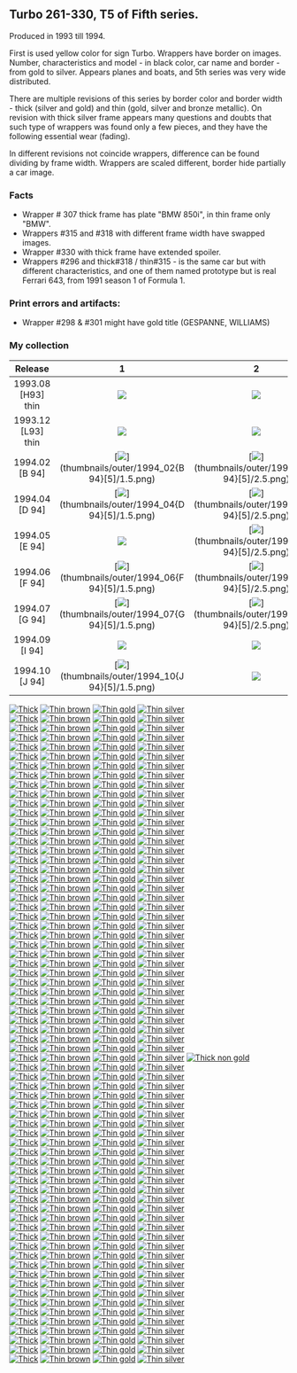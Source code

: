 ## Turbo 261-330, T5 of Fifth series.

Produced in 1993 till 1994.

First is used yellow color for sign Turbo. Wrappers have border on images. Number, characteristics and model - in black
color, car name and border - from gold to silver. Appears planes and boats, and 5th series was very wide distributed.

There are multiple revisions of this series by border color and border width - thick (silver and gold) and
thin (gold, silver and bronze metallic). On revision with thick silver frame appears many questions and doubts that such
type of wrappers was found only a few pieces, and they have the following essential wear (fading).

In different revisions not coincide wrappers, difference can be found dividing by frame width. Wrappers are scaled
different, border hide partially a car image.

### Facts

* Wrapper # 307 thick frame has plate "BMW 850i", in thin frame only "BMW".
* Wrappers #315 and #318 with different frame width have swapped images.
* Wrapper #330 with thick frame have extended spoiler.
* Wrappers #296 and thick#318 / thin#315 - is the same car but with different characteristics, and one of them
  named prototype but is real Ferrari 643, from 1991 season 1 of Formula 1.

### Print errors and artifacts:

* Wrapper #298 & #301 might have gold title (GESPANNE, WILLIAMS)

### My collection

|      Release       |                                                             1                                                              |                                                             2                                                              |                                                             3                                                              |                                                             4                                                              |                                                             5                                                              |
|:------------------:|:--------------------------------------------------------------------------------------------------------------------------:|:--------------------------------------------------------------------------------------------------------------------------:|:--------------------------------------------------------------------------------------------------------------------------:|:--------------------------------------------------------------------------------------------------------------------------:|:--------------------------------------------------------------------------------------------------------------------------:|
| 1993.08 [H93] thin |          [<img src='thumbnails/outer/1993_08{H93}[5]thin/1.5.png'>](thumbnails/outer/1993_08{H93}[5]thin/1.5.png)          |          [<img src='thumbnails/outer/1993_08{H93}[5]thin/2.5.png'>](thumbnails/outer/1993_08{H93}[5]thin/2.5.png)          |          [<img src='thumbnails/outer/1993_08{H93}[5]thin/3.5.png'>](thumbnails/outer/1993_08{H93}[5]thin/3.5.png)          |          [<img src='thumbnails/outer/1993_08{H93}[5]thin/4.5.png'>](thumbnails/outer/1993_08{H93}[5]thin/4.5.png)          |          [<img src='thumbnails/outer/1993_08{H93}[5]thin/5.5.png'>](thumbnails/outer/1993_08{H93}[5]thin/5.5.png)          |
| 1993.12 [L93] thin |          [<img src='thumbnails/outer/1993_12{L93}[5]thin/1.5.png'>](thumbnails/outer/1993_12{L93}[5]thin/1.5.png)          |          [<img src='thumbnails/outer/1993_12{L93}[5]thin/2.5.png'>](thumbnails/outer/1993_12{L93}[5]thin/2.5.png)          |          [<img src='thumbnails/outer/1993_12{L93}[5]thin/3.5.png'>](thumbnails/outer/1993_12{L93}[5]thin/3.5.png)          |          [<img src='thumbnails/outer/1993_12{L93}[5]thin/4.5.png'>](thumbnails/outer/1993_12{L93}[5]thin/4.5.png)          |          [<img src='thumbnails/outer/1993_12{L93}[5]thin/5.5.png'>](thumbnails/outer/1993_12{L93}[5]thin/5.5.png)          |
|   1994.02 [B 94]   |             [<img src='thumbnails/outer/1994_02{B 94}[5]/1.5.png'>](thumbnails/outer/1994_02{B 94}[5]/1.5.png)             |             [<img src='thumbnails/outer/1994_02{B 94}[5]/2.5.png'>](thumbnails/outer/1994_02{B 94}[5]/2.5.png)             |             [<img src='thumbnails/outer/1994_02{B 94}[5]/3.5.png'>](thumbnails/outer/1994_02{B 94}[5]/3.5.png)             |             [<img src='thumbnails/outer/1994_02{B 94}[5]/4.5.png'>](thumbnails/outer/1994_02{B 94}[5]/4.5.png)             |             [<img src='thumbnails/outer/1994_02{B 94}[5]/5.5.png'>](thumbnails/outer/1994_02{B 94}[5]/5.5.png)             |
|   1994.04 [D 94]   |             [<img src='thumbnails/outer/1994_04{D 94}[5]/1.5.png'>](thumbnails/outer/1994_04{D 94}[5]/1.5.png)             |             [<img src='thumbnails/outer/1994_04{D 94}[5]/2.5.png'>](thumbnails/outer/1994_04{D 94}[5]/2.5.png)             |             [<img src='thumbnails/outer/1994_04{D 94}[5]/3.5.png'>](thumbnails/outer/1994_04{D 94}[5]/3.5.png)             |             [<img src='thumbnails/outer/1994_04{D 94}[5]/4.5.png'>](thumbnails/outer/1994_04{D 94}[5]/4.5.png)             |             [<img src='thumbnails/outer/1994_04{D 94}[5]/5.5.png'>](thumbnails/outer/1994_04{D 94}[5]/5.5.png)             |
|   1994.05 [E 94]   | [<img src='/collection/gum_wrappers/kent/turbo//missed_outer.png'>](/collection/gum_wrappers/kent/turbo//missed_outer.png) |             [<img src='thumbnails/outer/1994_05{E 94}[5]/2.5.png'>](thumbnails/outer/1994_05{E 94}[5]/2.5.png)             |             [<img src='thumbnails/outer/1994_05{E 94}[5]/3.5.png'>](thumbnails/outer/1994_05{E 94}[5]/3.5.png)             |             [<img src='thumbnails/outer/1994_05{E 94}[5]/4.5.png'>](thumbnails/outer/1994_05{E 94}[5]/4.5.png)             |             [<img src='thumbnails/outer/1994_05{E 94}[5]/5.5.png'>](thumbnails/outer/1994_05{E 94}[5]/5.5.png)             |
|   1994.06 [F 94]   |             [<img src='thumbnails/outer/1994_06{F 94}[5]/1.5.png'>](thumbnails/outer/1994_06{F 94}[5]/1.5.png)             |             [<img src='thumbnails/outer/1994_06{F 94}[5]/2.5.png'>](thumbnails/outer/1994_06{F 94}[5]/2.5.png)             |             [<img src='thumbnails/outer/1994_06{F 94}[5]/3.5.png'>](thumbnails/outer/1994_06{F 94}[5]/3.5.png)             |             [<img src='thumbnails/outer/1994_06{F 94}[5]/4.5.png'>](thumbnails/outer/1994_06{F 94}[5]/4.5.png)             |             [<img src='thumbnails/outer/1994_06{F 94}[5]/5.5.png'>](thumbnails/outer/1994_06{F 94}[5]/5.5.png)             |
|   1994.07 [G 94]   |             [<img src='thumbnails/outer/1994_07{G 94}[5]/1.5.png'>](thumbnails/outer/1994_07{G 94}[5]/1.5.png)             |             [<img src='thumbnails/outer/1994_07{G 94}[5]/2.5.png'>](thumbnails/outer/1994_07{G 94}[5]/2.5.png)             |             [<img src='thumbnails/outer/1994_07{G 94}[5]/3.5.png'>](thumbnails/outer/1994_07{G 94}[5]/3.5.png)             |             [<img src='thumbnails/outer/1994_07{G 94}[5]/4.5.png'>](thumbnails/outer/1994_07{G 94}[5]/4.5.png)             |             [<img src='thumbnails/outer/1994_07{G 94}[5]/5.5.png'>](thumbnails/outer/1994_07{G 94}[5]/5.5.png)             |
|   1994.09 [I 94]   | [<img src='/collection/gum_wrappers/kent/turbo//missed_outer.png'>](/collection/gum_wrappers/kent/turbo//missed_outer.png) | [<img src='/collection/gum_wrappers/kent/turbo//missed_outer.png'>](/collection/gum_wrappers/kent/turbo//missed_outer.png) | [<img src='/collection/gum_wrappers/kent/turbo//missed_outer.png'>](/collection/gum_wrappers/kent/turbo//missed_outer.png) | [<img src='/collection/gum_wrappers/kent/turbo//missed_outer.png'>](/collection/gum_wrappers/kent/turbo//missed_outer.png) | [<img src='/collection/gum_wrappers/kent/turbo//missed_outer.png'>](/collection/gum_wrappers/kent/turbo//missed_outer.png) |
|   1994.10 [J 94]   |             [<img src='thumbnails/outer/1994_10{J 94}[5]/1.5.png'>](thumbnails/outer/1994_10{J 94}[5]/1.5.png)             | [<img src='/collection/gum_wrappers/kent/turbo//missed_outer.png'>](/collection/gum_wrappers/kent/turbo//missed_outer.png) | [<img src='/collection/gum_wrappers/kent/turbo//missed_outer.png'>](/collection/gum_wrappers/kent/turbo//missed_outer.png) | [<img src='/collection/gum_wrappers/kent/turbo//missed_outer.png'>](/collection/gum_wrappers/kent/turbo//missed_outer.png) | [<img src='/collection/gum_wrappers/kent/turbo//missed_outer.png'>](/collection/gum_wrappers/kent/turbo//missed_outer.png) |

<span style="display: inline-block;">
	<a href='thumbnails/inner/261.thick.5.png' title='Thick'><img src='thumbnails/inner/261.thick.5.png' alt='Thick'></a>
	<a href='thumbnails/inner/261.thin_brown.5.png' title='Thin brown'><img src='thumbnails/inner/261.thin_brown.5.png' alt='Thin brown'></a>
	<a href='thumbnails/inner/261.thin_gold.5.png' title='Thin gold'><img src='thumbnails/inner/261.thin_gold.5.png' alt='Thin gold'></a>
	<a href='thumbnails/inner/261.thin_silver.5.png' title='Thin silver'><img src='thumbnails/inner/261.thin_silver.5.png' alt='Thin silver'></a>
</span>
<span style="display: inline-block;">
	<a href='thumbnails/inner/262.thick.5.png' title='Thick'><img src='thumbnails/inner/262.thick.5.png' alt='Thick'></a>
	<a href='thumbnails/inner/262.thin_brown.5.png' title='Thin brown'><img src='thumbnails/inner/262.thin_brown.5.png' alt='Thin brown'></a>
	<a href='thumbnails/inner/262.thin_gold.5.png' title='Thin gold'><img src='thumbnails/inner/262.thin_gold.5.png' alt='Thin gold'></a>
	<a href='thumbnails/inner/262.thin_silver.5.png' title='Thin silver'><img src='thumbnails/inner/262.thin_silver.5.png' alt='Thin silver'></a>
</span>
<span style="display: inline-block;">
	<a href='thumbnails/inner/263.thick.5.png' title='Thick'><img src='thumbnails/inner/263.thick.5.png' alt='Thick'></a>
	<a href='thumbnails/inner/263.thin_brown.5.png' title='Thin brown'><img src='thumbnails/inner/263.thin_brown.5.png' alt='Thin brown'></a>
	<a href='thumbnails/inner/263.thin_gold.5.png' title='Thin gold'><img src='thumbnails/inner/263.thin_gold.5.png' alt='Thin gold'></a>
	<a href='thumbnails/inner/263.thin_silver.5.png' title='Thin silver'><img src='thumbnails/inner/263.thin_silver.5.png' alt='Thin silver'></a>
</span>
<span style="display: inline-block;">
	<a href='thumbnails/inner/264.thick.5.png' title='Thick'><img src='thumbnails/inner/264.thick.5.png' alt='Thick'></a>
	<a href='thumbnails/inner/264.thin_brown.5.png' title='Thin brown'><img src='thumbnails/inner/264.thin_brown.5.png' alt='Thin brown'></a>
	<a href='thumbnails/inner/264.thin_gold.5.png' title='Thin gold'><img src='thumbnails/inner/264.thin_gold.5.png' alt='Thin gold'></a>
	<a href='thumbnails/inner/264.thin_silver.5.png' title='Thin silver'><img src='thumbnails/inner/264.thin_silver.5.png' alt='Thin silver'></a>
</span>
<span style="display: inline-block;">
	<a href='thumbnails/inner/265.thick.5.png' title='Thick'><img src='thumbnails/inner/265.thick.5.png' alt='Thick'></a>
	<a href='thumbnails/inner/265.thin_brown.5.png' title='Thin brown'><img src='thumbnails/inner/265.thin_brown.5.png' alt='Thin brown'></a>
	<a href='thumbnails/inner/265.thin_gold.5.png' title='Thin gold'><img src='thumbnails/inner/265.thin_gold.5.png' alt='Thin gold'></a>
	<a href='thumbnails/inner/265.thin_silver.5.png' title='Thin silver'><img src='thumbnails/inner/265.thin_silver.5.png' alt='Thin silver'></a>
</span>
<span style="display: inline-block;">
	<a href='thumbnails/inner/266.thick.5.png' title='Thick'><img src='thumbnails/inner/266.thick.5.png' alt='Thick'></a>
	<a href='thumbnails/inner/266.thin_brown.5.png' title='Thin brown'><img src='thumbnails/inner/266.thin_brown.5.png' alt='Thin brown'></a>
	<a href='thumbnails/inner/266.thin_gold.5.png' title='Thin gold'><img src='thumbnails/inner/266.thin_gold.5.png' alt='Thin gold'></a>
	<a href='thumbnails/inner/266.thin_silver.5.png' title='Thin silver'><img src='thumbnails/inner/266.thin_silver.5.png' alt='Thin silver'></a>
</span>
<span style="display: inline-block;">
	<a href='thumbnails/inner/267.thick.5.png' title='Thick'><img src='thumbnails/inner/267.thick.5.png' alt='Thick'></a>
	<a href='thumbnails/inner/267.thin_brown.5.png' title='Thin brown'><img src='thumbnails/inner/267.thin_brown.5.png' alt='Thin brown'></a>
	<a href='thumbnails/inner/267.thin_gold.5.png' title='Thin gold'><img src='thumbnails/inner/267.thin_gold.5.png' alt='Thin gold'></a>
	<a href='thumbnails/inner/267.thin_silver.5.png' title='Thin silver'><img src='thumbnails/inner/267.thin_silver.5.png' alt='Thin silver'></a>
</span>
<span style="display: inline-block;">
	<a href='thumbnails/inner/268.thick.5.png' title='Thick'><img src='thumbnails/inner/268.thick.5.png' alt='Thick'></a>
	<a href='/collection/gum_wrappers/kent/turbo//missed.png' title='Thin brown'><img src='/collection/gum_wrappers/kent/turbo//missed.png' alt='Thin brown'></a>
	<a href='thumbnails/inner/268.thin_gold.5.png' title='Thin gold'><img src='thumbnails/inner/268.thin_gold.5.png' alt='Thin gold'></a>
	<a href='thumbnails/inner/268.thin_silver.5.png' title='Thin silver'><img src='thumbnails/inner/268.thin_silver.5.png' alt='Thin silver'></a>
</span>
<span style="display: inline-block;">
	<a href='thumbnails/inner/269.thick.5.png' title='Thick'><img src='thumbnails/inner/269.thick.5.png' alt='Thick'></a>
	<a href='thumbnails/inner/269.thin_brown.5.png' title='Thin brown'><img src='thumbnails/inner/269.thin_brown.5.png' alt='Thin brown'></a>
	<a href='thumbnails/inner/269.thin_gold.5.png' title='Thin gold'><img src='thumbnails/inner/269.thin_gold.5.png' alt='Thin gold'></a>
	<a href='thumbnails/inner/269.thin_silver.5.png' title='Thin silver'><img src='thumbnails/inner/269.thin_silver.5.png' alt='Thin silver'></a>
</span>
<span style="display: inline-block;">
	<a href='thumbnails/inner/270.thick.5.png' title='Thick'><img src='thumbnails/inner/270.thick.5.png' alt='Thick'></a>
	<a href='thumbnails/inner/270.thin_brown.5.png' title='Thin brown'><img src='thumbnails/inner/270.thin_brown.5.png' alt='Thin brown'></a>
	<a href='thumbnails/inner/270.thin_gold.5.png' title='Thin gold'><img src='thumbnails/inner/270.thin_gold.5.png' alt='Thin gold'></a>
	<a href='thumbnails/inner/270.thin_silver.5.png' title='Thin silver'><img src='thumbnails/inner/270.thin_silver.5.png' alt='Thin silver'></a>
</span>
<span style="display: inline-block;">
	<a href='thumbnails/inner/271.thick.5.png' title='Thick'><img src='thumbnails/inner/271.thick.5.png' alt='Thick'></a>
	<a href='thumbnails/inner/271.thin_brown.5.png' title='Thin brown'><img src='thumbnails/inner/271.thin_brown.5.png' alt='Thin brown'></a>
	<a href='thumbnails/inner/271.thin_gold.5.png' title='Thin gold'><img src='thumbnails/inner/271.thin_gold.5.png' alt='Thin gold'></a>
	<a href='thumbnails/inner/271.thin_silver.5.png' title='Thin silver'><img src='thumbnails/inner/271.thin_silver.5.png' alt='Thin silver'></a>
</span>
<span style="display: inline-block;">
	<a href='thumbnails/inner/272.thick.5.png' title='Thick'><img src='thumbnails/inner/272.thick.5.png' alt='Thick'></a>
	<a href='thumbnails/inner/272.thin_brown.5.png' title='Thin brown'><img src='thumbnails/inner/272.thin_brown.5.png' alt='Thin brown'></a>
	<a href='thumbnails/inner/272.thin_gold.5.png' title='Thin gold'><img src='thumbnails/inner/272.thin_gold.5.png' alt='Thin gold'></a>
	<a href='thumbnails/inner/272.thin_silver.5.png' title='Thin silver'><img src='thumbnails/inner/272.thin_silver.5.png' alt='Thin silver'></a>
</span>
<span style="display: inline-block;">
	<a href='thumbnails/inner/273.thick.5.png' title='Thick'><img src='thumbnails/inner/273.thick.5.png' alt='Thick'></a>
	<a href='thumbnails/inner/273.thin_brown.5.png' title='Thin brown'><img src='thumbnails/inner/273.thin_brown.5.png' alt='Thin brown'></a>
	<a href='thumbnails/inner/273.thin_gold.5.png' title='Thin gold'><img src='thumbnails/inner/273.thin_gold.5.png' alt='Thin gold'></a>
	<a href='thumbnails/inner/273.thin_silver.4.png' title='Thin silver'><img src='thumbnails/inner/273.thin_silver.4.png' alt='Thin silver'></a>
</span>
<span style="display: inline-block;">
	<a href='thumbnails/inner/274.thick.5.png' title='Thick'><img src='thumbnails/inner/274.thick.5.png' alt='Thick'></a>
	<a href='thumbnails/inner/274.thin_brown.5.png' title='Thin brown'><img src='thumbnails/inner/274.thin_brown.5.png' alt='Thin brown'></a>
	<a href='thumbnails/inner/274.thin_gold.5.png' title='Thin gold'><img src='thumbnails/inner/274.thin_gold.5.png' alt='Thin gold'></a>
	<a href='thumbnails/inner/274.thin_silver.5.png' title='Thin silver'><img src='thumbnails/inner/274.thin_silver.5.png' alt='Thin silver'></a>
</span>
<span style="display: inline-block;">
	<a href='thumbnails/inner/275.thick.5.png' title='Thick'><img src='thumbnails/inner/275.thick.5.png' alt='Thick'></a>
	<a href='thumbnails/inner/275.thin_brown.5.png' title='Thin brown'><img src='thumbnails/inner/275.thin_brown.5.png' alt='Thin brown'></a>
	<a href='thumbnails/inner/275.thin_gold.5.png' title='Thin gold'><img src='thumbnails/inner/275.thin_gold.5.png' alt='Thin gold'></a>
	<a href='thumbnails/inner/275.thin_silver.5.png' title='Thin silver'><img src='thumbnails/inner/275.thin_silver.5.png' alt='Thin silver'></a>
</span>
<span style="display: inline-block;">
	<a href='thumbnails/inner/276.thick.5.png' title='Thick'><img src='thumbnails/inner/276.thick.5.png' alt='Thick'></a>
	<a href='thumbnails/inner/276.thin_brown.5.png' title='Thin brown'><img src='thumbnails/inner/276.thin_brown.5.png' alt='Thin brown'></a>
	<a href='thumbnails/inner/276.thin_gold.5.png' title='Thin gold'><img src='thumbnails/inner/276.thin_gold.5.png' alt='Thin gold'></a>
	<a href='thumbnails/inner/276.thin_silver.5.png' title='Thin silver'><img src='thumbnails/inner/276.thin_silver.5.png' alt='Thin silver'></a>
</span>
<span style="display: inline-block;">
	<a href='thumbnails/inner/277.thick.5.png' title='Thick'><img src='thumbnails/inner/277.thick.5.png' alt='Thick'></a>
	<a href='thumbnails/inner/277.thin_brown.5.png' title='Thin brown'><img src='thumbnails/inner/277.thin_brown.5.png' alt='Thin brown'></a>
	<a href='thumbnails/inner/277.thin_gold.5.png' title='Thin gold'><img src='thumbnails/inner/277.thin_gold.5.png' alt='Thin gold'></a>
	<a href='thumbnails/inner/277.thin_silver.5.png' title='Thin silver'><img src='thumbnails/inner/277.thin_silver.5.png' alt='Thin silver'></a>
</span>
<span style="display: inline-block;">
	<a href='thumbnails/inner/278.thick.5.png' title='Thick'><img src='thumbnails/inner/278.thick.5.png' alt='Thick'></a>
	<a href='thumbnails/inner/278.thin_brown.5.png' title='Thin brown'><img src='thumbnails/inner/278.thin_brown.5.png' alt='Thin brown'></a>
	<a href='thumbnails/inner/278.thin_gold.5.png' title='Thin gold'><img src='thumbnails/inner/278.thin_gold.5.png' alt='Thin gold'></a>
	<a href='thumbnails/inner/278.thin_silver.5.png' title='Thin silver'><img src='thumbnails/inner/278.thin_silver.5.png' alt='Thin silver'></a>
</span>
<span style="display: inline-block;">
	<a href='thumbnails/inner/279.thick.5.png' title='Thick'><img src='thumbnails/inner/279.thick.5.png' alt='Thick'></a>
	<a href='thumbnails/inner/279.thin_brown.5.png' title='Thin brown'><img src='thumbnails/inner/279.thin_brown.5.png' alt='Thin brown'></a>
	<a href='thumbnails/inner/279.thin_gold.5.png' title='Thin gold'><img src='thumbnails/inner/279.thin_gold.5.png' alt='Thin gold'></a>
	<a href='thumbnails/inner/279.thin_silver.5.png' title='Thin silver'><img src='thumbnails/inner/279.thin_silver.5.png' alt='Thin silver'></a>
</span>
<span style="display: inline-block;">
	<a href='thumbnails/inner/280.thick.5.png' title='Thick'><img src='thumbnails/inner/280.thick.5.png' alt='Thick'></a>
	<a href='thumbnails/inner/280.thin_brown.5.png' title='Thin brown'><img src='thumbnails/inner/280.thin_brown.5.png' alt='Thin brown'></a>
	<a href='thumbnails/inner/280.thin_gold.5.png' title='Thin gold'><img src='thumbnails/inner/280.thin_gold.5.png' alt='Thin gold'></a>
	<a href='thumbnails/inner/280.thin_silver.5.png' title='Thin silver'><img src='thumbnails/inner/280.thin_silver.5.png' alt='Thin silver'></a>
</span>
<span style="display: inline-block;">
	<a href='thumbnails/inner/281.thick.5.png' title='Thick'><img src='thumbnails/inner/281.thick.5.png' alt='Thick'></a>
	<a href='thumbnails/inner/281.thin_brown.5.png' title='Thin brown'><img src='thumbnails/inner/281.thin_brown.5.png' alt='Thin brown'></a>
	<a href='thumbnails/inner/281.thin_gold.5.png' title='Thin gold'><img src='thumbnails/inner/281.thin_gold.5.png' alt='Thin gold'></a>
	<a href='thumbnails/inner/281.thin_silver.5.png' title='Thin silver'><img src='thumbnails/inner/281.thin_silver.5.png' alt='Thin silver'></a>
</span>
<span style="display: inline-block;">
	<a href='thumbnails/inner/282.thick.5.png' title='Thick'><img src='thumbnails/inner/282.thick.5.png' alt='Thick'></a>
	<a href='thumbnails/inner/282.thin_brown.5.png' title='Thin brown'><img src='thumbnails/inner/282.thin_brown.5.png' alt='Thin brown'></a>
	<a href='thumbnails/inner/282.thin_gold.5.png' title='Thin gold'><img src='thumbnails/inner/282.thin_gold.5.png' alt='Thin gold'></a>
	<a href='thumbnails/inner/282.thin_silver.5.png' title='Thin silver'><img src='thumbnails/inner/282.thin_silver.5.png' alt='Thin silver'></a>
</span>
<span style="display: inline-block;">
	<a href='thumbnails/inner/283.thick.5.png' title='Thick'><img src='thumbnails/inner/283.thick.5.png' alt='Thick'></a>
	<a href='thumbnails/inner/283.thin_brown.5.png' title='Thin brown'><img src='thumbnails/inner/283.thin_brown.5.png' alt='Thin brown'></a>
	<a href='thumbnails/inner/283.thin_gold.5.png' title='Thin gold'><img src='thumbnails/inner/283.thin_gold.5.png' alt='Thin gold'></a>
	<a href='thumbnails/inner/283.thin_silver.5.png' title='Thin silver'><img src='thumbnails/inner/283.thin_silver.5.png' alt='Thin silver'></a>
</span>
<span style="display: inline-block;">
	<a href='thumbnails/inner/284.thick.5.png' title='Thick'><img src='thumbnails/inner/284.thick.5.png' alt='Thick'></a>
	<a href='thumbnails/inner/284.thin_brown.5.png' title='Thin brown'><img src='thumbnails/inner/284.thin_brown.5.png' alt='Thin brown'></a>
	<a href='thumbnails/inner/284.thin_gold.5.png' title='Thin gold'><img src='thumbnails/inner/284.thin_gold.5.png' alt='Thin gold'></a>
	<a href='thumbnails/inner/284.thin_silver.5.png' title='Thin silver'><img src='thumbnails/inner/284.thin_silver.5.png' alt='Thin silver'></a>
</span>
<span style="display: inline-block;">
	<a href='thumbnails/inner/285.thick.5.png' title='Thick'><img src='thumbnails/inner/285.thick.5.png' alt='Thick'></a>
	<a href='thumbnails/inner/285.thin_brown.5.png' title='Thin brown'><img src='thumbnails/inner/285.thin_brown.5.png' alt='Thin brown'></a>
	<a href='thumbnails/inner/285.thin_gold.5.png' title='Thin gold'><img src='thumbnails/inner/285.thin_gold.5.png' alt='Thin gold'></a>
	<a href='thumbnails/inner/285.thin_silver.5.png' title='Thin silver'><img src='thumbnails/inner/285.thin_silver.5.png' alt='Thin silver'></a>
</span>
<span style="display: inline-block;">
	<a href='thumbnails/inner/286.thick.5.png' title='Thick'><img src='thumbnails/inner/286.thick.5.png' alt='Thick'></a>
	<a href='thumbnails/inner/286.thin_brown.5.png' title='Thin brown'><img src='thumbnails/inner/286.thin_brown.5.png' alt='Thin brown'></a>
	<a href='thumbnails/inner/286.thin_gold.5.png' title='Thin gold'><img src='thumbnails/inner/286.thin_gold.5.png' alt='Thin gold'></a>
	<a href='thumbnails/inner/286.thin_silver.5.png' title='Thin silver'><img src='thumbnails/inner/286.thin_silver.5.png' alt='Thin silver'></a>
</span>
<span style="display: inline-block;">
	<a href='thumbnails/inner/287.thick.5.png' title='Thick'><img src='thumbnails/inner/287.thick.5.png' alt='Thick'></a>
	<a href='thumbnails/inner/287.thin_brown.5.png' title='Thin brown'><img src='thumbnails/inner/287.thin_brown.5.png' alt='Thin brown'></a>
	<a href='thumbnails/inner/287.thin_gold.5.png' title='Thin gold'><img src='thumbnails/inner/287.thin_gold.5.png' alt='Thin gold'></a>
	<a href='thumbnails/inner/287.thin_silver.5.png' title='Thin silver'><img src='thumbnails/inner/287.thin_silver.5.png' alt='Thin silver'></a>
</span>
<span style="display: inline-block;">
	<a href='thumbnails/inner/288.thick.5.png' title='Thick'><img src='thumbnails/inner/288.thick.5.png' alt='Thick'></a>
	<a href='thumbnails/inner/288.thin_brown.5.png' title='Thin brown'><img src='thumbnails/inner/288.thin_brown.5.png' alt='Thin brown'></a>
	<a href='thumbnails/inner/288.thin_gold.5.png' title='Thin gold'><img src='thumbnails/inner/288.thin_gold.5.png' alt='Thin gold'></a>
	<a href='thumbnails/inner/288.thin_silver.5.png' title='Thin silver'><img src='thumbnails/inner/288.thin_silver.5.png' alt='Thin silver'></a>
</span>
<span style="display: inline-block;">
	<a href='thumbnails/inner/289.thick.5.png' title='Thick'><img src='thumbnails/inner/289.thick.5.png' alt='Thick'></a>
	<a href='thumbnails/inner/289.thin_brown.5.png' title='Thin brown'><img src='thumbnails/inner/289.thin_brown.5.png' alt='Thin brown'></a>
	<a href='thumbnails/inner/289.thin_gold.5.png' title='Thin gold'><img src='thumbnails/inner/289.thin_gold.5.png' alt='Thin gold'></a>
	<a href='thumbnails/inner/289.thin_silver.5.png' title='Thin silver'><img src='thumbnails/inner/289.thin_silver.5.png' alt='Thin silver'></a>
</span>
<span style="display: inline-block;">
	<a href='thumbnails/inner/290.thick.5.png' title='Thick'><img src='thumbnails/inner/290.thick.5.png' alt='Thick'></a>
	<a href='thumbnails/inner/290.thin_brown.5.png' title='Thin brown'><img src='thumbnails/inner/290.thin_brown.5.png' alt='Thin brown'></a>
	<a href='thumbnails/inner/290.thin_gold.5.png' title='Thin gold'><img src='thumbnails/inner/290.thin_gold.5.png' alt='Thin gold'></a>
	<a href='thumbnails/inner/290.thin_silver.5.png' title='Thin silver'><img src='thumbnails/inner/290.thin_silver.5.png' alt='Thin silver'></a>
</span>
<span style="display: inline-block;">
	<a href='thumbnails/inner/291.thick.5.png' title='Thick'><img src='thumbnails/inner/291.thick.5.png' alt='Thick'></a>
	<a href='thumbnails/inner/291.thin_brown.5.png' title='Thin brown'><img src='thumbnails/inner/291.thin_brown.5.png' alt='Thin brown'></a>
	<a href='thumbnails/inner/291.thin_gold.5.png' title='Thin gold'><img src='thumbnails/inner/291.thin_gold.5.png' alt='Thin gold'></a>
	<a href='thumbnails/inner/291.thin_silver.5.png' title='Thin silver'><img src='thumbnails/inner/291.thin_silver.5.png' alt='Thin silver'></a>
</span>
<span style="display: inline-block;">
	<a href='thumbnails/inner/292.thick.5.png' title='Thick'><img src='thumbnails/inner/292.thick.5.png' alt='Thick'></a>
	<a href='thumbnails/inner/292.thin_brown.5.png' title='Thin brown'><img src='thumbnails/inner/292.thin_brown.5.png' alt='Thin brown'></a>
	<a href='thumbnails/inner/292.thin_gold.5.png' title='Thin gold'><img src='thumbnails/inner/292.thin_gold.5.png' alt='Thin gold'></a>
	<a href='thumbnails/inner/292.thin_silver.5.png' title='Thin silver'><img src='thumbnails/inner/292.thin_silver.5.png' alt='Thin silver'></a>
</span>
<span style="display: inline-block;">
	<a href='thumbnails/inner/293.thick.5.png' title='Thick'><img src='thumbnails/inner/293.thick.5.png' alt='Thick'></a>
	<a href='thumbnails/inner/293.thin_brown.5.png' title='Thin brown'><img src='thumbnails/inner/293.thin_brown.5.png' alt='Thin brown'></a>
	<a href='thumbnails/inner/293.thin_gold.5.png' title='Thin gold'><img src='thumbnails/inner/293.thin_gold.5.png' alt='Thin gold'></a>
	<a href='thumbnails/inner/293.thin_silver.5.png' title='Thin silver'><img src='thumbnails/inner/293.thin_silver.5.png' alt='Thin silver'></a>
</span>
<span style="display: inline-block;">
	<a href='thumbnails/inner/294.thick.5.png' title='Thick'><img src='thumbnails/inner/294.thick.5.png' alt='Thick'></a>
	<a href='thumbnails/inner/294.thin_brown.5.png' title='Thin brown'><img src='thumbnails/inner/294.thin_brown.5.png' alt='Thin brown'></a>
	<a href='thumbnails/inner/294.thin_gold.5.png' title='Thin gold'><img src='thumbnails/inner/294.thin_gold.5.png' alt='Thin gold'></a>
	<a href='thumbnails/inner/294.thin_silver.5.png' title='Thin silver'><img src='thumbnails/inner/294.thin_silver.5.png' alt='Thin silver'></a>
</span>
<span style="display: inline-block;">
	<a href='thumbnails/inner/295.thick.5.png' title='Thick'><img src='thumbnails/inner/295.thick.5.png' alt='Thick'></a>
	<a href='thumbnails/inner/295.thin_brown.5.png' title='Thin brown'><img src='thumbnails/inner/295.thin_brown.5.png' alt='Thin brown'></a>
	<a href='thumbnails/inner/295.thin_gold.5.png' title='Thin gold'><img src='thumbnails/inner/295.thin_gold.5.png' alt='Thin gold'></a>
	<a href='thumbnails/inner/295.thin_silver.5.png' title='Thin silver'><img src='thumbnails/inner/295.thin_silver.5.png' alt='Thin silver'></a>
</span>
<span style="display: inline-block;">
	<a href='thumbnails/inner/296.thick.5.png' title='Thick'><img src='thumbnails/inner/296.thick.5.png' alt='Thick'></a>
	<a href='thumbnails/inner/296.thin_brown.5.png' title='Thin brown'><img src='thumbnails/inner/296.thin_brown.5.png' alt='Thin brown'></a>
	<a href='thumbnails/inner/296.thin_gold.5.png' title='Thin gold'><img src='thumbnails/inner/296.thin_gold.5.png' alt='Thin gold'></a>
	<a href='thumbnails/inner/296.thin_silver.5.png' title='Thin silver'><img src='thumbnails/inner/296.thin_silver.5.png' alt='Thin silver'></a>
</span>
<span style="display: inline-block;">
	<a href='thumbnails/inner/297.thick.5.png' title='Thick'><img src='thumbnails/inner/297.thick.5.png' alt='Thick'></a>
	<a href='thumbnails/inner/297.thin_brown.5.png' title='Thin brown'><img src='thumbnails/inner/297.thin_brown.5.png' alt='Thin brown'></a>
	<a href='thumbnails/inner/297.thin_gold.5.png' title='Thin gold'><img src='thumbnails/inner/297.thin_gold.5.png' alt='Thin gold'></a>
	<a href='thumbnails/inner/297.thin_silver.5.png' title='Thin silver'><img src='thumbnails/inner/297.thin_silver.5.png' alt='Thin silver'></a>
</span>
<span style="display: inline-block;">
	<a href='thumbnails/inner/298.thick.5.png' title='Thick'><img src='thumbnails/inner/298.thick.5.png' alt='Thick'></a>
	<a href='thumbnails/inner/298.thin_brown.5.png' title='Thin brown'><img src='thumbnails/inner/298.thin_brown.5.png' alt='Thin brown'></a>
	<a href='thumbnails/inner/298.thin_gold.5.png' title='Thin gold'><img src='thumbnails/inner/298.thin_gold.5.png' alt='Thin gold'></a>
	<a href='thumbnails/inner/298.thin_silver.5.png' title='Thin silver'><img src='thumbnails/inner/298.thin_silver.5.png' alt='Thin silver'></a>
	<a href='thumbnails/inner/298.thick_non_gold.5.png' title='Thick non gold'><img src='thumbnails/inner/298.thick_non_gold.5.png' alt='Thick non gold'></a>
</span>
<span style="display: inline-block;">
	<a href='thumbnails/inner/299.thick.5.png' title='Thick'><img src='thumbnails/inner/299.thick.5.png' alt='Thick'></a>
	<a href='thumbnails/inner/299.thin_brown.5.png' title='Thin brown'><img src='thumbnails/inner/299.thin_brown.5.png' alt='Thin brown'></a>
	<a href='thumbnails/inner/299.thin_gold.5.png' title='Thin gold'><img src='thumbnails/inner/299.thin_gold.5.png' alt='Thin gold'></a>
	<a href='thumbnails/inner/299.thin_silver.5.png' title='Thin silver'><img src='thumbnails/inner/299.thin_silver.5.png' alt='Thin silver'></a>
</span>
<span style="display: inline-block;">
	<a href='thumbnails/inner/300.thick.5.png' title='Thick'><img src='thumbnails/inner/300.thick.5.png' alt='Thick'></a>
	<a href='thumbnails/inner/300.thin_brown.5.png' title='Thin brown'><img src='thumbnails/inner/300.thin_brown.5.png' alt='Thin brown'></a>
	<a href='thumbnails/inner/300.thin_gold.5.png' title='Thin gold'><img src='thumbnails/inner/300.thin_gold.5.png' alt='Thin gold'></a>
	<a href='thumbnails/inner/300.thin_silver.5.png' title='Thin silver'><img src='thumbnails/inner/300.thin_silver.5.png' alt='Thin silver'></a>
</span>
<span style="display: inline-block;">
	<a href='thumbnails/inner/301.thick.5.png' title='Thick'><img src='thumbnails/inner/301.thick.5.png' alt='Thick'></a>
	<a href='thumbnails/inner/301.thin_brown.5.png' title='Thin brown'><img src='thumbnails/inner/301.thin_brown.5.png' alt='Thin brown'></a>
	<a href='thumbnails/inner/301.thin_gold.5.png' title='Thin gold'><img src='thumbnails/inner/301.thin_gold.5.png' alt='Thin gold'></a>
	<a href='thumbnails/inner/301.thin_silver.5.png' title='Thin silver'><img src='thumbnails/inner/301.thin_silver.5.png' alt='Thin silver'></a>
</span>
<span style="display: inline-block;">
	<a href='thumbnails/inner/302.thick.5.png' title='Thick'><img src='thumbnails/inner/302.thick.5.png' alt='Thick'></a>
	<a href='thumbnails/inner/302.thin_brown.5.png' title='Thin brown'><img src='thumbnails/inner/302.thin_brown.5.png' alt='Thin brown'></a>
	<a href='thumbnails/inner/302.thin_gold.5.png' title='Thin gold'><img src='thumbnails/inner/302.thin_gold.5.png' alt='Thin gold'></a>
	<a href='thumbnails/inner/302.thin_silver.5.png' title='Thin silver'><img src='thumbnails/inner/302.thin_silver.5.png' alt='Thin silver'></a>
</span>
<span style="display: inline-block;">
	<a href='thumbnails/inner/303.thick.5.png' title='Thick'><img src='thumbnails/inner/303.thick.5.png' alt='Thick'></a>
	<a href='thumbnails/inner/303.thin_brown.5.png' title='Thin brown'><img src='thumbnails/inner/303.thin_brown.5.png' alt='Thin brown'></a>
	<a href='thumbnails/inner/303.thin_gold.5.png' title='Thin gold'><img src='thumbnails/inner/303.thin_gold.5.png' alt='Thin gold'></a>
	<a href='thumbnails/inner/303.thin_silver.5.png' title='Thin silver'><img src='thumbnails/inner/303.thin_silver.5.png' alt='Thin silver'></a>
</span>
<span style="display: inline-block;">
	<a href='thumbnails/inner/304.thick.5.png' title='Thick'><img src='thumbnails/inner/304.thick.5.png' alt='Thick'></a>
	<a href='thumbnails/inner/304.thin_brown.5.png' title='Thin brown'><img src='thumbnails/inner/304.thin_brown.5.png' alt='Thin brown'></a>
	<a href='thumbnails/inner/304.thin_gold.5.png' title='Thin gold'><img src='thumbnails/inner/304.thin_gold.5.png' alt='Thin gold'></a>
	<a href='thumbnails/inner/304.thin_silver.5.png' title='Thin silver'><img src='thumbnails/inner/304.thin_silver.5.png' alt='Thin silver'></a>
</span>
<span style="display: inline-block;">
	<a href='thumbnails/inner/305.thick.5.png' title='Thick'><img src='thumbnails/inner/305.thick.5.png' alt='Thick'></a>
	<a href='thumbnails/inner/305.thin_brown.5.png' title='Thin brown'><img src='thumbnails/inner/305.thin_brown.5.png' alt='Thin brown'></a>
	<a href='thumbnails/inner/305.thin_gold.5.png' title='Thin gold'><img src='thumbnails/inner/305.thin_gold.5.png' alt='Thin gold'></a>
	<a href='thumbnails/inner/305.thin_silver.5.png' title='Thin silver'><img src='thumbnails/inner/305.thin_silver.5.png' alt='Thin silver'></a>
</span>
<span style="display: inline-block;">
	<a href='thumbnails/inner/306.thick.5.png' title='Thick'><img src='thumbnails/inner/306.thick.5.png' alt='Thick'></a>
	<a href='thumbnails/inner/306.thin_brown.5.png' title='Thin brown'><img src='thumbnails/inner/306.thin_brown.5.png' alt='Thin brown'></a>
	<a href='thumbnails/inner/306.thin_gold.5.png' title='Thin gold'><img src='thumbnails/inner/306.thin_gold.5.png' alt='Thin gold'></a>
	<a href='thumbnails/inner/306.thin_silver.5.png' title='Thin silver'><img src='thumbnails/inner/306.thin_silver.5.png' alt='Thin silver'></a>
</span>
<span style="display: inline-block;">
	<a href='thumbnails/inner/307.thick.5.png' title='Thick'><img src='thumbnails/inner/307.thick.5.png' alt='Thick'></a>
	<a href='thumbnails/inner/307.thin_brown.5.png' title='Thin brown'><img src='thumbnails/inner/307.thin_brown.5.png' alt='Thin brown'></a>
	<a href='thumbnails/inner/307.thin_gold.5.png' title='Thin gold'><img src='thumbnails/inner/307.thin_gold.5.png' alt='Thin gold'></a>
	<a href='thumbnails/inner/307.thin_silver.5.png' title='Thin silver'><img src='thumbnails/inner/307.thin_silver.5.png' alt='Thin silver'></a>
</span>
<span style="display: inline-block;">
	<a href='thumbnails/inner/308.thick.5.png' title='Thick'><img src='thumbnails/inner/308.thick.5.png' alt='Thick'></a>
	<a href='thumbnails/inner/308.thin_brown.5.png' title='Thin brown'><img src='thumbnails/inner/308.thin_brown.5.png' alt='Thin brown'></a>
	<a href='thumbnails/inner/308.thin_gold.5.png' title='Thin gold'><img src='thumbnails/inner/308.thin_gold.5.png' alt='Thin gold'></a>
	<a href='thumbnails/inner/308.thin_silver.5.png' title='Thin silver'><img src='thumbnails/inner/308.thin_silver.5.png' alt='Thin silver'></a>
</span>
<span style="display: inline-block;">
	<a href='thumbnails/inner/309.thick.5.png' title='Thick'><img src='thumbnails/inner/309.thick.5.png' alt='Thick'></a>
	<a href='thumbnails/inner/309.thin_brown.5.png' title='Thin brown'><img src='thumbnails/inner/309.thin_brown.5.png' alt='Thin brown'></a>
	<a href='thumbnails/inner/309.thin_gold.5.png' title='Thin gold'><img src='thumbnails/inner/309.thin_gold.5.png' alt='Thin gold'></a>
	<a href='thumbnails/inner/309.thin_silver.5.png' title='Thin silver'><img src='thumbnails/inner/309.thin_silver.5.png' alt='Thin silver'></a>
</span>
<span style="display: inline-block;">
	<a href='thumbnails/inner/310.thick.5.png' title='Thick'><img src='thumbnails/inner/310.thick.5.png' alt='Thick'></a>
	<a href='thumbnails/inner/310.thin_brown.5.png' title='Thin brown'><img src='thumbnails/inner/310.thin_brown.5.png' alt='Thin brown'></a>
	<a href='thumbnails/inner/310.thin_gold.5.png' title='Thin gold'><img src='thumbnails/inner/310.thin_gold.5.png' alt='Thin gold'></a>
	<a href='thumbnails/inner/310.thin_silver.5.png' title='Thin silver'><img src='thumbnails/inner/310.thin_silver.5.png' alt='Thin silver'></a>
</span>
<span style="display: inline-block;">
	<a href='thumbnails/inner/311.thick.5.png' title='Thick'><img src='thumbnails/inner/311.thick.5.png' alt='Thick'></a>
	<a href='thumbnails/inner/311.thin_brown.5.png' title='Thin brown'><img src='thumbnails/inner/311.thin_brown.5.png' alt='Thin brown'></a>
	<a href='thumbnails/inner/311.thin_gold.5.png' title='Thin gold'><img src='thumbnails/inner/311.thin_gold.5.png' alt='Thin gold'></a>
	<a href='thumbnails/inner/311.thin_silver.5.png' title='Thin silver'><img src='thumbnails/inner/311.thin_silver.5.png' alt='Thin silver'></a>
</span>
<span style="display: inline-block;">
	<a href='thumbnails/inner/312.thick.5.png' title='Thick'><img src='thumbnails/inner/312.thick.5.png' alt='Thick'></a>
	<a href='thumbnails/inner/312.thin_brown.5.png' title='Thin brown'><img src='thumbnails/inner/312.thin_brown.5.png' alt='Thin brown'></a>
	<a href='thumbnails/inner/312.thin_gold.5.png' title='Thin gold'><img src='thumbnails/inner/312.thin_gold.5.png' alt='Thin gold'></a>
	<a href='thumbnails/inner/312.thin_silver.5.png' title='Thin silver'><img src='thumbnails/inner/312.thin_silver.5.png' alt='Thin silver'></a>
</span>
<span style="display: inline-block;">
	<a href='thumbnails/inner/313.thick.5.png' title='Thick'><img src='thumbnails/inner/313.thick.5.png' alt='Thick'></a>
	<a href='thumbnails/inner/313.thin_brown.5.png' title='Thin brown'><img src='thumbnails/inner/313.thin_brown.5.png' alt='Thin brown'></a>
	<a href='thumbnails/inner/313.thin_gold.5.png' title='Thin gold'><img src='thumbnails/inner/313.thin_gold.5.png' alt='Thin gold'></a>
	<a href='thumbnails/inner/313.thin_silver.5.png' title='Thin silver'><img src='thumbnails/inner/313.thin_silver.5.png' alt='Thin silver'></a>
</span>
<span style="display: inline-block;">
	<a href='thumbnails/inner/314.thick.5.png' title='Thick'><img src='thumbnails/inner/314.thick.5.png' alt='Thick'></a>
	<a href='thumbnails/inner/314.thin_brown.5.png' title='Thin brown'><img src='thumbnails/inner/314.thin_brown.5.png' alt='Thin brown'></a>
	<a href='thumbnails/inner/314.thin_gold.5.png' title='Thin gold'><img src='thumbnails/inner/314.thin_gold.5.png' alt='Thin gold'></a>
	<a href='thumbnails/inner/314.thin_silver.5.png' title='Thin silver'><img src='thumbnails/inner/314.thin_silver.5.png' alt='Thin silver'></a>
</span>
<span style="display: inline-block;">
	<a href='thumbnails/inner/315.thick.5.png' title='Thick'><img src='thumbnails/inner/315.thick.5.png' alt='Thick'></a>
	<a href='thumbnails/inner/315.thin_brown.5.png' title='Thin brown'><img src='thumbnails/inner/315.thin_brown.5.png' alt='Thin brown'></a>
	<a href='thumbnails/inner/315.thin_gold.5.png' title='Thin gold'><img src='thumbnails/inner/315.thin_gold.5.png' alt='Thin gold'></a>
	<a href='thumbnails/inner/315.thin_silver.5.png' title='Thin silver'><img src='thumbnails/inner/315.thin_silver.5.png' alt='Thin silver'></a>
</span>
<span style="display: inline-block;">
	<a href='thumbnails/inner/316.thick.5.png' title='Thick'><img src='thumbnails/inner/316.thick.5.png' alt='Thick'></a>
	<a href='thumbnails/inner/316.thin_brown.5.png' title='Thin brown'><img src='thumbnails/inner/316.thin_brown.5.png' alt='Thin brown'></a>
	<a href='thumbnails/inner/316.thin_gold.5.png' title='Thin gold'><img src='thumbnails/inner/316.thin_gold.5.png' alt='Thin gold'></a>
	<a href='thumbnails/inner/316.thin_silver.5.png' title='Thin silver'><img src='thumbnails/inner/316.thin_silver.5.png' alt='Thin silver'></a>
</span>
<span style="display: inline-block;">
	<a href='thumbnails/inner/317.thick.5.png' title='Thick'><img src='thumbnails/inner/317.thick.5.png' alt='Thick'></a>
	<a href='thumbnails/inner/317.thin_brown.5.png' title='Thin brown'><img src='thumbnails/inner/317.thin_brown.5.png' alt='Thin brown'></a>
	<a href='thumbnails/inner/317.thin_gold.5.png' title='Thin gold'><img src='thumbnails/inner/317.thin_gold.5.png' alt='Thin gold'></a>
	<a href='thumbnails/inner/317.thin_silver.5.png' title='Thin silver'><img src='thumbnails/inner/317.thin_silver.5.png' alt='Thin silver'></a>
</span>
<span style="display: inline-block;">
	<a href='thumbnails/inner/318.thick.5.png' title='Thick'><img src='thumbnails/inner/318.thick.5.png' alt='Thick'></a>
	<a href='thumbnails/inner/318.thin_brown.5.png' title='Thin brown'><img src='thumbnails/inner/318.thin_brown.5.png' alt='Thin brown'></a>
	<a href='thumbnails/inner/318.thin_gold.5.png' title='Thin gold'><img src='thumbnails/inner/318.thin_gold.5.png' alt='Thin gold'></a>
	<a href='thumbnails/inner/318.thin_silver.5.png' title='Thin silver'><img src='thumbnails/inner/318.thin_silver.5.png' alt='Thin silver'></a>
</span>
<span style="display: inline-block;">
	<a href='thumbnails/inner/319.thick.5.png' title='Thick'><img src='thumbnails/inner/319.thick.5.png' alt='Thick'></a>
	<a href='thumbnails/inner/319.thin_brown.5.png' title='Thin brown'><img src='thumbnails/inner/319.thin_brown.5.png' alt='Thin brown'></a>
	<a href='thumbnails/inner/319.thin_gold.5.png' title='Thin gold'><img src='thumbnails/inner/319.thin_gold.5.png' alt='Thin gold'></a>
	<a href='thumbnails/inner/319.thin_silver.5.png' title='Thin silver'><img src='thumbnails/inner/319.thin_silver.5.png' alt='Thin silver'></a>
</span>
<span style="display: inline-block;">
	<a href='thumbnails/inner/320.thick.5.png' title='Thick'><img src='thumbnails/inner/320.thick.5.png' alt='Thick'></a>
	<a href='thumbnails/inner/320.thin_brown.5.png' title='Thin brown'><img src='thumbnails/inner/320.thin_brown.5.png' alt='Thin brown'></a>
	<a href='thumbnails/inner/320.thin_gold.5.png' title='Thin gold'><img src='thumbnails/inner/320.thin_gold.5.png' alt='Thin gold'></a>
	<a href='thumbnails/inner/320.thin_silver.5.png' title='Thin silver'><img src='thumbnails/inner/320.thin_silver.5.png' alt='Thin silver'></a>
</span>
<span style="display: inline-block;">
	<a href='thumbnails/inner/321.thick.5.png' title='Thick'><img src='thumbnails/inner/321.thick.5.png' alt='Thick'></a>
	<a href='thumbnails/inner/321.thin_brown.5.png' title='Thin brown'><img src='thumbnails/inner/321.thin_brown.5.png' alt='Thin brown'></a>
	<a href='thumbnails/inner/321.thin_gold.5.png' title='Thin gold'><img src='thumbnails/inner/321.thin_gold.5.png' alt='Thin gold'></a>
	<a href='thumbnails/inner/321.thin_silver.5.png' title='Thin silver'><img src='thumbnails/inner/321.thin_silver.5.png' alt='Thin silver'></a>
</span>
<span style="display: inline-block;">
	<a href='thumbnails/inner/322.thick.5.png' title='Thick'><img src='thumbnails/inner/322.thick.5.png' alt='Thick'></a>
	<a href='thumbnails/inner/322.thin_brown.5.png' title='Thin brown'><img src='thumbnails/inner/322.thin_brown.5.png' alt='Thin brown'></a>
	<a href='thumbnails/inner/322.thin_gold.5.png' title='Thin gold'><img src='thumbnails/inner/322.thin_gold.5.png' alt='Thin gold'></a>
	<a href='thumbnails/inner/322.thin_silver.5.png' title='Thin silver'><img src='thumbnails/inner/322.thin_silver.5.png' alt='Thin silver'></a>
</span>
<span style="display: inline-block;">
	<a href='thumbnails/inner/323.thick.5.png' title='Thick'><img src='thumbnails/inner/323.thick.5.png' alt='Thick'></a>
	<a href='thumbnails/inner/323.thin_brown.5.png' title='Thin brown'><img src='thumbnails/inner/323.thin_brown.5.png' alt='Thin brown'></a>
	<a href='thumbnails/inner/323.thin_gold.5.png' title='Thin gold'><img src='thumbnails/inner/323.thin_gold.5.png' alt='Thin gold'></a>
	<a href='thumbnails/inner/323.thin_silver.5.png' title='Thin silver'><img src='thumbnails/inner/323.thin_silver.5.png' alt='Thin silver'></a>
</span>
<span style="display: inline-block;">
	<a href='thumbnails/inner/324.thick.5.png' title='Thick'><img src='thumbnails/inner/324.thick.5.png' alt='Thick'></a>
	<a href='thumbnails/inner/324.thin_brown.5.png' title='Thin brown'><img src='thumbnails/inner/324.thin_brown.5.png' alt='Thin brown'></a>
	<a href='thumbnails/inner/324.thin_gold.5.png' title='Thin gold'><img src='thumbnails/inner/324.thin_gold.5.png' alt='Thin gold'></a>
	<a href='thumbnails/inner/324.thin_silver.5.png' title='Thin silver'><img src='thumbnails/inner/324.thin_silver.5.png' alt='Thin silver'></a>
</span>
<span style="display: inline-block;">
	<a href='thumbnails/inner/325.thick.5.png' title='Thick'><img src='thumbnails/inner/325.thick.5.png' alt='Thick'></a>
	<a href='thumbnails/inner/325.thin_brown.5.png' title='Thin brown'><img src='thumbnails/inner/325.thin_brown.5.png' alt='Thin brown'></a>
	<a href='thumbnails/inner/325.thin_gold.5.png' title='Thin gold'><img src='thumbnails/inner/325.thin_gold.5.png' alt='Thin gold'></a>
	<a href='thumbnails/inner/325.thin_silver.5.png' title='Thin silver'><img src='thumbnails/inner/325.thin_silver.5.png' alt='Thin silver'></a>
</span>
<span style="display: inline-block;">
	<a href='thumbnails/inner/326.thick.5.png' title='Thick'><img src='thumbnails/inner/326.thick.5.png' alt='Thick'></a>
	<a href='thumbnails/inner/326.thin_brown.5.png' title='Thin brown'><img src='thumbnails/inner/326.thin_brown.5.png' alt='Thin brown'></a>
	<a href='thumbnails/inner/326.thin_gold.5.png' title='Thin gold'><img src='thumbnails/inner/326.thin_gold.5.png' alt='Thin gold'></a>
	<a href='thumbnails/inner/326.thin_silver.5.png' title='Thin silver'><img src='thumbnails/inner/326.thin_silver.5.png' alt='Thin silver'></a>
</span>
<span style="display: inline-block;">
	<a href='thumbnails/inner/327.thick.5.png' title='Thick'><img src='thumbnails/inner/327.thick.5.png' alt='Thick'></a>
	<a href='thumbnails/inner/327.thin_brown.5.png' title='Thin brown'><img src='thumbnails/inner/327.thin_brown.5.png' alt='Thin brown'></a>
	<a href='thumbnails/inner/327.thin_gold.5.png' title='Thin gold'><img src='thumbnails/inner/327.thin_gold.5.png' alt='Thin gold'></a>
	<a href='thumbnails/inner/327.thin_silver.5.png' title='Thin silver'><img src='thumbnails/inner/327.thin_silver.5.png' alt='Thin silver'></a>
</span>
<span style="display: inline-block;">
	<a href='thumbnails/inner/328.thick.5.png' title='Thick'><img src='thumbnails/inner/328.thick.5.png' alt='Thick'></a>
	<a href='thumbnails/inner/328.thin_brown.5.png' title='Thin brown'><img src='thumbnails/inner/328.thin_brown.5.png' alt='Thin brown'></a>
	<a href='thumbnails/inner/328.thin_gold.5.png' title='Thin gold'><img src='thumbnails/inner/328.thin_gold.5.png' alt='Thin gold'></a>
	<a href='thumbnails/inner/328.thin_silver.5.png' title='Thin silver'><img src='thumbnails/inner/328.thin_silver.5.png' alt='Thin silver'></a>
</span>
<span style="display: inline-block;">
	<a href='thumbnails/inner/329.thick.5.png' title='Thick'><img src='thumbnails/inner/329.thick.5.png' alt='Thick'></a>
	<a href='thumbnails/inner/329.thin_brown.5.png' title='Thin brown'><img src='thumbnails/inner/329.thin_brown.5.png' alt='Thin brown'></a>
	<a href='thumbnails/inner/329.thin_gold.5.png' title='Thin gold'><img src='thumbnails/inner/329.thin_gold.5.png' alt='Thin gold'></a>
	<a href='thumbnails/inner/329.thin_silver.5.png' title='Thin silver'><img src='thumbnails/inner/329.thin_silver.5.png' alt='Thin silver'></a>
</span>
<span style="display: inline-block;">
	<a href='thumbnails/inner/330.thick.5.png' title='Thick'><img src='thumbnails/inner/330.thick.5.png' alt='Thick'></a>
	<a href='thumbnails/inner/330.thin_brown.5.png' title='Thin brown'><img src='thumbnails/inner/330.thin_brown.5.png' alt='Thin brown'></a>
	<a href='thumbnails/inner/330.thin_gold.5.png' title='Thin gold'><img src='thumbnails/inner/330.thin_gold.5.png' alt='Thin gold'></a>
	<a href='thumbnails/inner/330.thin_silver.5.png' title='Thin silver'><img src='thumbnails/inner/330.thin_silver.5.png' alt='Thin silver'></a>
</span>

